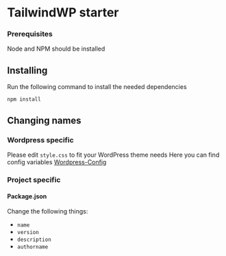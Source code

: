 # TailwindWP starter

### Prerequisites

Node and NPM should be installed

## Installing

Run the following command to install the needed dependencies

```
npm install
```

## Changing names

### Wordpress specific

Please edit `style.css` to fit your WordPress theme needs
Here you can find config variables [Wordpress-Config](https://developer.wordpress.org/themes/basics/main-stylesheet-style-css/)

### Project specific

#### Package.json

Change the following things:

-   `name`
-   `version`
-   `description`
-   `authorname`
